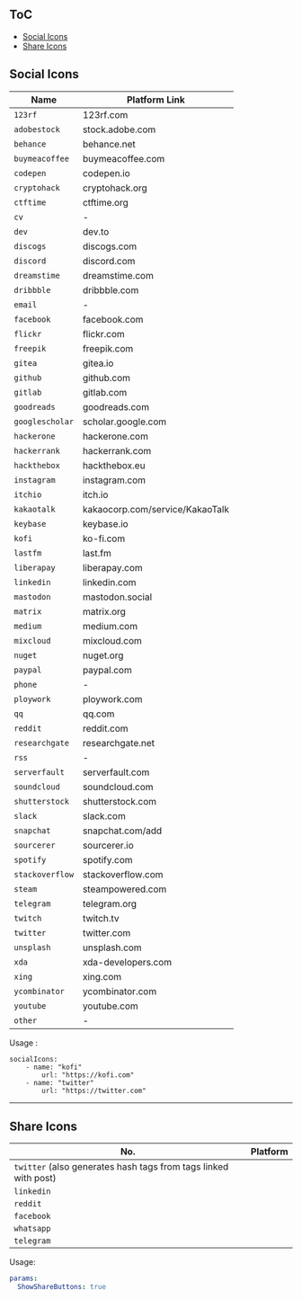 ## ToC

- [Social Icons](#social-icons)
- [Share Icons](#share-icons)

## Social Icons

| Name            | Platform Link                   |
| --------------- | ------------------------------- |
| `123rf`         | 123rf.com                       |
| `adobestock`    | stock.adobe.com                 |
| `behance`       | behance.net                     |
| `buymeacoffee`  | buymeacoffee.com                |
| `codepen`       | codepen.io                      |
| `cryptohack`    | cryptohack.org                  |
| `ctftime`       | ctftime.org                     |
| `cv`            | -                               |
| `dev`           | dev.to                          |
| `discogs`       | discogs.com                     |
| `discord`       | discord.com                     |
| `dreamstime`    | dreamstime.com                  |
| `dribbble`      | dribbble.com                    |
| `email`         | -                               |
| `facebook`      | facebook.com                    |
| `flickr`        | flickr.com                      |
| `freepik`       | freepik.com                     |
| `gitea`         | gitea.io                        |
| `github`        | github.com                      |
| `gitlab`        | gitlab.com                      |
| `goodreads`     | goodreads.com                   |
| `googlescholar` | scholar.google.com              |
| `hackerone`     | hackerone.com                   |
| `hackerrank`    | hackerrank.com                  |
| `hackthebox`    | hackthebox.eu                   |
| `instagram`     | instagram.com                   |
| `itchio`        | itch.io                         |
| `kakaotalk`     | kakaocorp.com/service/KakaoTalk |
| `keybase`       | keybase.io                      |
| `kofi`          | ko-fi.com                       |
| `lastfm`        | last.fm                         |
| `liberapay`     | liberapay.com                   |
| `linkedin`      | linkedin.com                    |
| `mastodon`      | mastodon.social                 |
| `matrix`        | matrix.org                      |
| `medium`        | medium.com                      |
| `mixcloud`      | mixcloud.com                    |
| `nuget`         | nuget.org                       |
| `paypal`        | paypal.com                      |
| `phone`         | -                               |
| `ploywork`      | ploywork.com                    |
| `qq`            | qq.com                          |
| `reddit`        | reddit.com                      |
| `researchgate`  | researchgate.net                |
| `rss`           | -                               |
| `serverfault`   | serverfault.com                 |
| `soundcloud`    | soundcloud.com                  |
| `shutterstock`  | shutterstock.com                |
| `slack`         | slack.com                       |
| `snapchat`      | snapchat.com/add                |
| `sourcerer`     | sourcerer.io                    |
| `spotify`       | spotify.com                     |
| `stackoverflow` | stackoverflow.com               |
| `steam`         | steampowered.com                |
| `telegram`      | telegram.org                    |
| `twitch`        | twitch.tv                       |
| `twitter`       | twitter.com                     |
| `unsplash`      | unsplash.com                    |
| `xda`           | xda-developers.com              |
| `xing`          | xing.com                        |
| `ycombinator`   | ycombinator.com                 |
| `youtube`       | youtube.com                     |
| `other`         | -                               |

Usage :

```
socialIcons:
    - name: "kofi"
        url: "https://kofi.com"
    - name: "twitter"
        url: "https://twitter.com"
```

---

## Share Icons

| No.                                                             | Platform |
| --------------------------------------------------------------- | -------- |
| `twitter` (also generates hash tags from tags linked with post) |
| `linkedin`                                                      |
| `reddit`                                                        |
| `facebook`                                                      |
| `whatsapp`                                                      |
| `telegram`                                                      |

Usage:

```yml
params:
  ShowShareButtons: true
```
